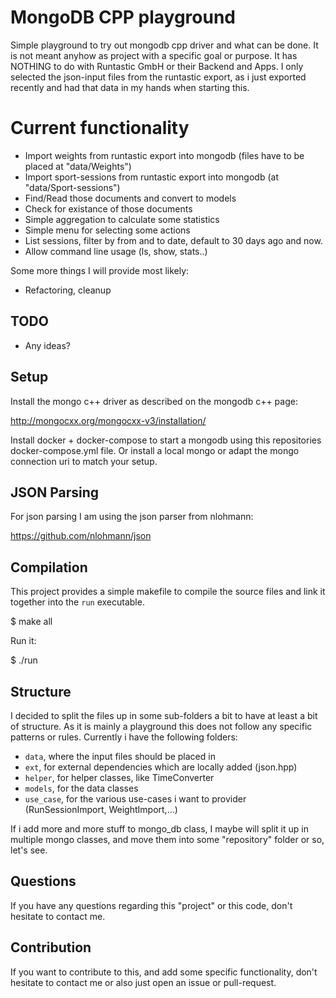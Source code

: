 # MongoDB CPP playground

Simple playground to try out mongodb cpp driver and what can be done.
It is not meant anyhow as project with a specific goal or purpose.
It has NOTHING to do with Runtastic GmbH or their Backend and Apps. 
I only selected the json-input files from the runtastic export, as i just
exported recently and had that data in my hands when starting this.


# Current functionality 

* Import weights from runtastic export into mongodb (files have to be placed at "data/Weights")
* Import sport-sessions from runtastic export into mongodb (at "data/Sport-sessions")
* Find/Read those documents and convert to models
* Check for existance of those documents
* Simple aggregation to calculate some statistics
* Simple menu for selecting some actions
* List sessions, filter by from and to date, default to 30 days ago and now.
* Allow command line usage (ls, show, stats..)

Some more things I will provide most likely:

* Refactoring, cleanup

## TODO

* Any ideas?

## Setup

Install the mongo c++ driver as described on the mongodb c++ page:

http://mongocxx.org/mongocxx-v3/installation/

Install docker + docker-compose to start a mongodb using this
repositories docker-compose.yml file. Or install a local mongo
or adapt the mongo connection uri to match your setup.

## JSON Parsing

For json parsing I am using the json parser from nlohmann:

https://github.com/nlohmann/json

## Compilation

This project provides a simple makefile to compile the source files
and link it together into the `run` executable.

$ make all

Run it:

$ ./run

## Structure

I decided to split the files up in some sub-folders a bit to have at
least a bit of structure. As it is mainly a playground this does not follow
any specific patterns or rules. Currently i have the following folders:

* `data`, where the input files should be placed in
* `ext`, for external dependencies which are locally added (json.hpp)
* `helper`, for helper classes, like TimeConverter
* `models`, for the data classes
* `use_case`, for the various use-cases i want to provider (RunSessionImport, WeightImport,...)

If i add more and more stuff to mongo_db class, I maybe will split it up in multiple mongo classes,
and move them into some "repository" folder or so, let's see.

## Questions 

If you have any questions regarding this "project" or this code,
don't hesitate to contact me.

## Contribution

If you want to contribute to this, and add some specific functionality,
don't hesitate to contact me or also just open an issue or pull-request. 
